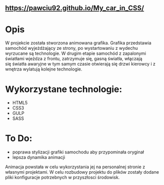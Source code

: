 ## https://pawciu92.github.io/My_car_in_CSS/
# Opis

W projekcie została stworzona animowana grafika. Grafika przedstawia samochód wyjeżdżający ze strony, po wystartowaniu z wydechu wyrzucane są technologie. W drugim etapie samochód z zapalonymi światłami wjeżdza z frontu, zatrzymuje się, gasną światła, włączają się światła awaryjne w tym samym czasie otwierają się drzwi kierowcy i z wnętrza wylatują kolejne technologie.

# Wykorzystane technologie: 
- HTML5
- CSS3
- GULP
- SASS
 
# To Do:
+ poprawa stylizacji grafiki samochodu aby przypominała oryginał
+ lepsza dynamika animacji 

Animacja powstała w celu wykorzystania jej na personalnej stronie z własnymi projektami. 
W celu rozbudowy projektu do plików zostały dodane pliki konfiguracje potrzebnych w przyszłosci środowisk.
